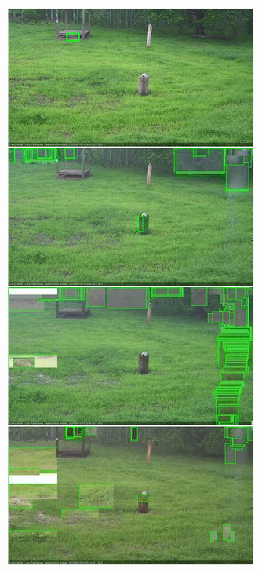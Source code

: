 ![20200610-182434-183441](in2/20200610/20200610-182434-183441_0_.jpg)
![20200610-184459-185504](in2/20200610/20200610-184459-185504_0_.jpg)
![20200610-185510-190514](in2/20200610/20200610-185510-190514_0_.jpg)
![20200610-190520-191525](in2/20200610/20200610-190520-191525_0_.jpg)
